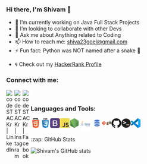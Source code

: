 
### Hi there, I'm Shivam 👋


- 🔭 I’m currently working on Java Full Stack Projects
- 👯 I’m looking to collaborate with other Devs
- 💬 Ask me about Anything related to Coding
- 📫 How to reach me: [shiva23goel@gmail.com](mailto:shiva23goel@gmail.com)
- ⚡ Fun fact: Python was NOT named after a snake :snake:
<!-- - :red_circle: Portfolio : [Click Me](https://fsuleman2.github.io/portfolio_sul/) -->
- :cyclone: Check out my [HackerRank Profile](https://www.hackerrank.com/shiva23goel)

### Connect with me:

[<img align="left" alt="codeSTACKr | LinkedIn" width="22px" src="https://cdn.jsdelivr.net/npm/simple-icons@v3/icons/linkedin.svg" />](https://www.linkedin.com/in/shivamgoel23/)
[<img align="left" alt="codeSTACKr | Instagram" width="22px" src="https://cdn.jsdelivr.net/npm/simple-icons@v3/icons/instagram.svg" />](https://www.instagram.com/theshivugoel/)
[<img align="left" alt="codeSTACKr | Facebook" width="22px" src="https://cdn.jsdelivr.net/npm/simple-icons@v3/icons/facebook.svg" />](https://www.facebook.com/shivamgoel23/)

</br>

### Languages and Tools:

[<img align="left" alt="HTML5" width="26px" src="https://raw.githubusercontent.com/github/explore/80688e429a7d4ef2fca1e82350fe8e3517d3494d/topics/html/html.png" />]()
[<img align="left" alt="CSS3" width="26px" src="https://raw.githubusercontent.com/github/explore/80688e429a7d4ef2fca1e82350fe8e3517d3494d/topics/css/css.png" />]()
[<img align="left" alt="JavaScript" width="26px" src="https://raw.githubusercontent.com/github/explore/80688e429a7d4ef2fca1e82350fe8e3517d3494d/topics/bootstrap/bootstrap.png" />]()
[<img align="left" alt="JavaScript" width="26px" src="https://raw.githubusercontent.com/github/explore/80688e429a7d4ef2fca1e82350fe8e3517d3494d/topics/javascript/javascript.png" />]()
<!-- [<img align="left" alt="Angular" width="26px" src="https://raw.githubusercontent.com/github/explore/80688e429a7d4ef2fca1e82350fe8e3517d3494d/topics/react/angular.png" />]()  -->
[<img align="left" alt="Node.js" width="26px" src="https://raw.githubusercontent.com/github/explore/80688e429a7d4ef2fca1e82350fe8e3517d3494d/topics/nodejs/nodejs.png" />]()
[<img align="left" alt="Java" width="35px" src="https://raw.githubusercontent.com/github/explore/80688e429a7d4ef2fca1e82350fe8e3517d3494d/topics/java/java.png" />]()
[<img align="left" alt="SQL" width="26px" src="https://raw.githubusercontent.com/github/explore/80688e429a7d4ef2fca1e82350fe8e3517d3494d/topics/sql/sql.png" />]()
[<img align="left" alt="Git" width="26px" src="https://raw.githubusercontent.com/github/explore/80688e429a7d4ef2fca1e82350fe8e3517d3494d/topics/git/git.png" />]()
[<img align="left" alt="GitHub" width="26px" src="https://raw.githubusercontent.com/github/explore/78df643247d429f6cc873026c0622819ad797942/topics/github/github.png" />]()
[<img align="left" alt="Terminal" width="26px" src="https://raw.githubusercontent.com/github/explore/80688e429a7d4ef2fca1e82350fe8e3517d3494d/topics/terminal/terminal.png" />]()
[<img align="left" alt="Visual Studio Code" width="26px" src="https://raw.githubusercontent.com/github/explore/80688e429a7d4ef2fca1e82350fe8e3517d3494d/topics/visual-studio-code/visual-studio-code.png" />]()
</br>
</br>
  <summary>:zap: GitHub Stats</summary>

 ![Shivam's GitHub stats](https://github-readme-stats.vercel.app/api?username=ShivamGoel2399&show_icons=true&theme=radical)
 
 <!-- ## Certificates
 
 <img src="https://github.com/fsuleman2/fsuleman2/blob/master/0001.jpg" width=200px height=200px> <img src="https://github.com/fsuleman2/fsuleman2/blob/master/0002.jpg" width=200px height=200px>  <img src="https://github.com/fsuleman2/fsuleman2/blob/master/0003.jpg" width=200px height=200px>  <img src="https://github.com/fsuleman2/fsuleman2/blob/master/0004.jpg" width=200px height=200px>  <img src="https://github.com/fsuleman2/fsuleman2/blob/master/0005.jpg" width=200px height=200px> <img src="https://github.com/fsuleman2/fsuleman2/blob/master/0006.jpg" width=200px height=200px> <img src="https://github.com/fsuleman2/fsuleman2/blob/master/0007.jpg" width=200px height=200px> <img src="https://github.com/fsuleman2/fsuleman2/blob/master/Course%20Completion%20Certificate.jpg" width=200px height=200px> -->
 <!-- - 🌱 I’m currently learning ReactJs [<img align="" alt="React" width="15px" src="https://raw.githubusercontent.com/github/explore/80688e429a7d4ef2fca1e82350fe8e3517d3494d/topics/react/react.png" />]() -->

